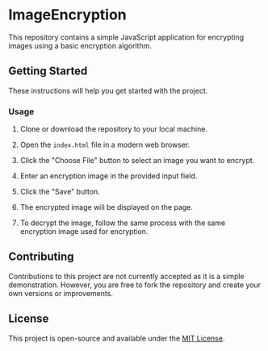 # ImageEncryption

This repository contains a simple JavaScript application for encrypting images using a basic encryption algorithm.

## Getting Started

These instructions will help you get started with the project.

### Usage

1. Clone or download the repository to your local machine.

2. Open the `index.html` file in a modern web browser.

3. Click the "Choose File" button to select an image you want to encrypt.

4. Enter an encryption image in the provided input field.

5. Click the "Save" button.

6. The encrypted image will be displayed on the page.

7. To decrypt the image, follow the same process with the same encryption image used for encryption.

## Contributing

Contributions to this project are not currently accepted as it is a simple demonstration. However, you are free to fork the repository and create your own versions or improvements.

## License

This project is open-source and available under the [MIT License](LICENSE).
